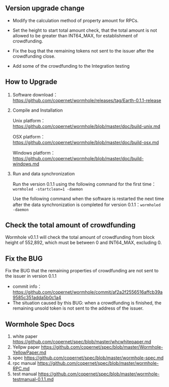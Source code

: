 ## Version upgrade change

- Modify the calculation method of property amount for RPCs.

- Set the height to start total amount check,  that the total amount is not allowed to be greater than INT64_MAX, for establishment of crowdfunding.

- Fix the bug that the remaining tokens not sent to the issuer after the crowdfunding close. 

- Add some of the crowdfunding to the Integration testing

## How to Upgrade

1. Software download：https://github.com/copernet/wormhole/releases/tag/Earth-0.1.1-release

2. Compile and Installation

   Unix platform：https://github.com/copernet/wormhole/blob/master/doc/build-unix.md

   OSX platform：https://github.com/copernet/wormhole/blob/master/doc/build-osx.md

   Windows platform：https://github.com/copernet/wormhole/blob/master/doc/build-windows.md

3. Run and data synchronization

   Run the version 0.1.1 using the following command for the first time：`wormholed -startclean=1 -daemon`

   Use the following command when the software is restarted the next time after the data synchronization is completed for version 0.1.1：`wormholed -daemon`

## Check the total amount of crowdfunding

Wormhole v0.1.1 will check the total amount of crowdfunding from block height of 552,892, which must be between 0 and INT64_MAX, excluding 0.

## Fix the BUG 

Fix the BUG that the remaining properties of crowdfunding are not sent to the issuer in version 0.1.1

- commit info：https://github.com/copernet/wormhole/commit/af2a2f2556516affcb39a9585c351adda5b0c1a4
- The situation caused by this BUG: when a crowdfunding is finished, the remaining unsold token is not sent to the address of the issuer.

## Wormhole Spec Docs

1. white paper     https://github.com/copernet/spec/blob/master/whcwhitepaper.md
2. Yellpw paper     https://github.com/copernet/spec/blob/master/Wormhole-YellowPaper.md
3. spec       https://github.com/copernet/spec/blob/master/wormhole-spec.md
4. rpc manual   https://github.com/copernet/spec/blob/master/wormhole-RPC.md
5. test manual   https://github.com/copernet/spec/blob/master/wormhole-testmanual-0.1.1.md